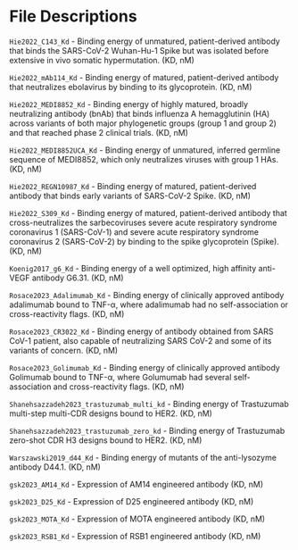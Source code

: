 # File Descriptions

`Hie2022_C143_Kd` - Binding energy of unmatured, patient-derived antibody that binds the SARS-CoV-2 Wuhan-Hu-1 Spike but was isolated before extensive in vivo somatic hypermutation. (KD, nM)

`Hie2022_mAb114_Kd` - Binding energy of matured, patient-derived antibody that neutralizes ebolavirus by binding to its glycoprotein. (KD, nM)

`Hie2022_MEDI8852_Kd` - Binding energy of highly matured, broadly neutralizing antibody (bnAb) that binds influenza A hemagglutinin (HA) across variants of both major phylogenetic groups (group 1 and group 2) and that reached phase 2 clinical trials. (KD, nM)

`Hie2022_MEDI8852UCA_Kd` - Binding energy of unmatured, inferred germline sequence of MEDI8852, which only neutralizes viruses with group 1 HAs. (KD, nM)

`Hie2022_REGN10987_Kd` - Binding energy of matured, patient-derived antibody that binds early variants of SARS-CoV-2 Spike. (KD, nM)

`Hie2022_S309_Kd` - Binding energy of matured, patient-derived antibody that cross-neutralizes the sarbecoviruses severe acute respiratory syndrome coronavirus 1 (SARS-CoV-1) and severe acute respiratory syndrome coronavirus 2 (SARS-CoV-2) by binding to the spike glycoprotein (Spike). (KD, nM)

`Koenig2017_g6_Kd` - Binding energy of a well optimized, high affinity anti-VEGF antibody G6.31. (KD, nM)

`Rosace2023_Adalimumab_Kd` - Binding energy of clinically approved antibody adalimumab bound to TNF-α, where adalimumab had no self-association or cross-reactivity flags. (KD, nM)

`Rosace2023_CR3022_Kd` - Binding energy of antibody obtained from SARS CoV-1 patient, also capable of neutralizing SARS CoV-2 and some of its variants of concern. (KD, nM)

`Rosace2023_Golimumab_Kd` - Binding energy of clinically approved antibody Golimumab bound to TNF-α, where Golumumab had several self-association and cross-reactivity flags. (KD, nM)

`Shanehsazzadeh2023_trastuzumab_multi_kd` - Binding energy of Trastuzumab multi-step multi-CDR designs bound to HER2. (KD, nM)

`Shanehsazzadeh2023_trastuzumab_zero_kd` - Binding energy of Trastuzumab zero-shot CDR H3 designs bound to HER2. (KD, nM)

`Warszawski2019_d44_Kd` - Binding energy of mutants of the anti-lysozyme antibody D44.1. (KD, nM)

`gsk2023_AM14_Kd` - Expression of AM14 engineered antibody (KD, nM)

`gsk2023_D25_Kd` - Expression of D25 engineered antibody (KD, nM)

`gsk2023_MOTA_Kd` - Expression of MOTA engineered antibody (KD, nM)

`gsk2023_RSB1_Kd` - Expression of RSB1 engineered antibody (KD, nM)
